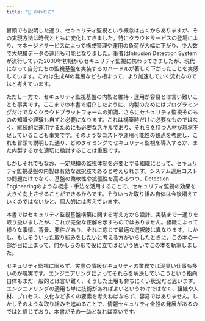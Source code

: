 ```yaml
---
title: "📕 おわりに"
---
```


冒頭でも説明した通り、セキュリティ監視という概念は古くからありますが、その実現方法は時代とともに変化してきました。特にクラウドサービスの登場により、マネージドサービスによって構成管理や運用の負荷が大幅に下がり、少人数で大規模データの運用も可能となりました。筆者はIntrusion Detection Systemが流行していた2000年初期からセキュリティ監視に携わってきましたが、現代になって自分たちの監視基盤を実装するのハードルが著しく下がったことを実感しています。これは生成AIの発展なども相まって、より加速していく流れなのではと考えています。

ただし一方で、セキュリティ監視基盤の内製と維持・運用が容易とは言い難いことも事実です。ここまでの本書で紹介したように、内製のためにはプログラミングだけでなくクラウドプラットフォームの知識、さらにセキュリティ監視そのものの知識や経験も自ずと必要になります。これは構築時だけに必要なものではなく、継続的に運用するためにも必要なスキルであり、それらを持つ人材が現状不足していることも事実です。そのようなコストや運用可能性の観点を考慮し、これも冒頭で説明した通り、どのタイミングでセキュリティ監視を導入するか、また内製するかを適切に検討することは重要です。

しかしそれでもなお、一定規模の監視体制を必要とする組織にとって、セキュリティ監視基盤の内製は有効な選択肢であると考えられます。システム運用コストの問題だけでなく、基盤の柔軟性や拡張性を高めるつつ、Detection Engineeringのような概念・手法を活用することで、セキュリティ監視の効果を大きく向上させることができるからです。そういった取り組み自体は今後増えていくのではないかと、個人的には考えています。

本書ではセキュリティ監視基盤構築に関する考え方から設計、実装まで一通りを取り扱いましたが、これが完全な正解を示すものではありません。組織によって様々な事情、背景、要件があり、それに応じて最適な選択肢は異なります。しかし、もしそういった取り組みをしたいと考える方がいらしたときに、この本の一部が目に止まって、何かしらの形で役に立てばという思いでこの本を執筆しました。

セキュリティ監視に限らず、実際の情報セキュリティの業務では泥臭い仕事も多いのが現実です。エンジニアリングによってそれらを解決していこうという指向自体もまだ一般的とは言い難く、そうした土壌も育ちにくい状況だと思います。エンジニアリングの適用も単に技術があればよいというわけではなく、組織や人材、プロセス、文化など多くの要素を考えねばならず、容易ではありません。しかしそのような取り組みを進めることで、情報セキュリティ全般の発展があるのではと信じており、本書がその一助となれば幸いです。
